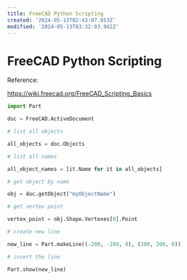 ```yaml
---
title: FreeCAD Python Scripting
created: '2024-05-13T02:43:07.853Z'
modified: '2024-05-13T03:32:03.942Z'
---
```


# FreeCAD Python Scripting

Reference:

https://wiki.freecad.org/FreeCAD_Scripting_Basics

```python
import Part

doc = FreeCAD.ActiveDocument

# list all objects

all_objects = doc.Objects

# list all names

all_object_names = [it.Name for it in all_objects]

# get object by name

obj = doc.getObject("myObjectName")

# get vertex point

vertex_point = obj.Shape.Vertexes[0].Point

# create new line

new_line = Part.makeLine((-200, -200, 0), (200, 200, 0))

# insert the line

Part.show(new_line)
```

